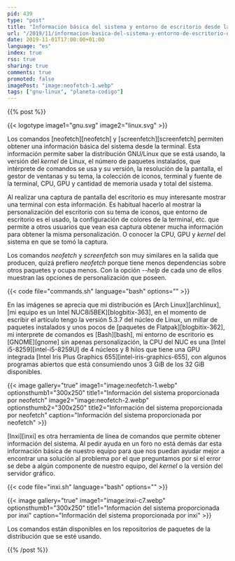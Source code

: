 ```yaml
---
pid: 439
type: "post"
title: "Información básica del sistema y entorno de escritorio desde la terminal de GNU/Linux"
url: "/2019/11/informacion-basica-del-sistema-y-entorno-de-escritorio-desde-la-terminal-de-gnu-linux/"
date: 2019-11-01T17:00:00+01:00
language: "es"
index: true
rss: true
sharing: true
comments: true
promoted: false
imagePost: "image:neofetch-1.webp"
tags: ["gnu-linux", "planeta-codigo"]
---
```


{{% post %}}

{{< logotype image1="gnu.svg" image2="linux.svg" >}}

Los comandos [neofetch][neofetch] y [screenfetch][screenfetch] permiten obtener una información básica del sistema desde la terminal. Esta información permite saber la distribución GNU/Linux que se está usando, la versión del _kernel_ de Linux, el número de paquetes instalados, que intérprete de comandos se usa y su versión, la resolución de la pantalla, el gestor de ventanas y su tema, la colección de iconos, terminal y fuente de la terminal, CPU, GPU y cantidad de memoria usada y total del sistema.

Al realizar una captura de pantalla del escritorio es muy interesante mostrar una terminal con esta información. Es habitual hacerlo al mostrar la personalización del escritorio con su tema de iconos, que entorno de escritorio es el usado, la configuración de colores de la terminal, etc. que permite a otros usuarios que vean esa captura obtener mucha información para obtener la misma personalización. O conocer la CPU, GPU y _kernel_ del sistema en que se tomó la captura.

Los comandos _neofetch_ y _screenfetch_ son muy similares en la salida que producen, quizá prefiero _neofetch_ porque tiene menos dependencias sobre otros paquetes y ocupa menos. Con la opción _\-\-help_ de cada uno de ellos muestran las opciones de personalización que poseen.

{{< code file="commands.sh" language="bash" options="" >}}

En las imágenes se aprecia que mi distribución es [Arch Linux][archlinux], [mi equipo es un Intel NUC8i5BEK][blogbitix-363], en el momento de escribir el artículo tengo la versión 5.3.7 del núcleo de Linux, un millar de paquetes instalados y unos pocos de [paquetes de Flatpak][blogbitix-362], mi interprete de comandos es [Bash][bash], mi entorno de escritorio es [GNOME][gnome] sin apenas personalización, la CPU del NUC es una [Intel i5-8259][intel-i5-8259U] de 4 núcleos y 8 hilos que tiene una GPU integrada [Intel Iris Plus Graphics 655][intel-iris-graphics-655], con algunos programas abiertos que está consumiendo unos 3 GiB de los 32 GiB disponibles.

{{< image
    gallery="true"
    image1="image:neofetch-1.webp" optionsthumb1="300x250" title1="Información del sistema proporcionada por neofetch"
    image2="image:neofetch-2.webp" optionsthumb2="300x250" title2="Información del sistema proporcionada por neofetch"
    caption="Información del sistema proporcionada por neofetch" >}}

[Inxi][inxi] es otra herramienta de línea de comandos que permite obtener información del sistema. Al pedir ayuda en un foro no está demás dar esta información básica de nuestro equipo para que nos puedan ayudar mejor a encontrar una solución al problema por el que preguntamos por si el error se debe a algún componente de nuestro equipo, del _kernel_ o la versión del servidor gráfico.

{{< code file="inxi.sh" language="bash" options="" >}}

{{< image
    gallery="true"
    image1="image:inxi-c7.webp" optionsthumb1="300x250" title1="Información del sistema proporcionada por inxi"
    caption="Información del sistema proporcionada por inxi" >}}

Los comandos están disponibles en los repositorios de paquetes de la distribución que se esté usando.

{{% /post %}}
